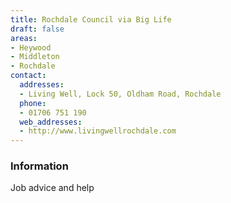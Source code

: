 ```yaml
---
title: Rochdale Council via Big Life
draft: false
areas:
- Heywood
- Middleton
- Rochdale
contact:
  addresses:
  - Living Well, Lock 50, Oldham Road, Rochdale
  phone:
  - 01706 751 190
  web_addresses:
  - http://www.livingwellrochdale.com
---
```


### Information
Job advice and help

